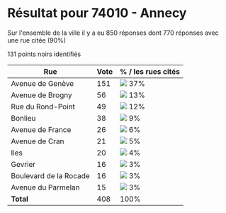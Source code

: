 # Résultat pour 74010 - Annecy

Sur l'ensemble de la ville il y a eu 850 réponses dont 770 réponses avec une rue citée (90%)

131 points noirs identifiés

| Rue | Vote | % / les rues cités|
|-----|------|-------------------|
| Avenue de Genève | 151 | <img src="../../img/bar_37.gif" />&nbsp;37%|
| Avenue de Brogny | 56 | <img src="../../img/bar_13.gif" />&nbsp;13%|
| Rue du Rond-Point | 49 | <img src="../../img/bar_12.gif" />&nbsp;12%|
| Bonlieu | 38 | <img src="../../img/bar_9.gif" />&nbsp;9%|
| Avenue de France | 26 | <img src="../../img/bar_6.gif" />&nbsp;6%|
| Avenue de Cran | 21 | <img src="../../img/bar_5.gif" />&nbsp;5%|
| Iles | 20 | <img src="../../img/bar_4.gif" />&nbsp;4%|
| Gevrier | 16 | <img src="../../img/bar_3.gif" />&nbsp;3%|
| Boulevard de la Rocade | 16 | <img src="../../img/bar_3.gif" />&nbsp;3%|
| Avenue du Parmelan | 15 | <img src="../../img/bar_3.gif" />&nbsp;3%|
| **Total** | 408 | 100%|
